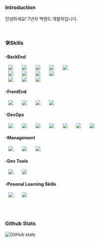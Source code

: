 
<h3>Introduction</h3>
안녕하세요! 7년차 백엔드 개발자입니다.</br></br></br>

<h3>🛠Skills</h3>
<div>
  <h4>-BackEnd</h4>
  <img src="https://img.shields.io/badge/-Spring%20Boot-%236DB33F?style=flat-square&logo=Spring Boot&logoColor=white" style="height : auto; margin-left : 10px; margin-right : 10px;"/>&nbsp;
  <img src="https://img.shields.io/badge/-Spring%20Cloud-%236DB33F?style=flat-square&logo=Spring&logoColor=white" style="height : auto; margin-left : 10px; margin-right : 10px;"/>&nbsp;
  <img src="https://img.shields.io/badge/-Spring%20Batch-%236DB33F?style=flat-square&logo=Spring&logoColor=white" style="height : auto; margin-left : 10px; margin-right : 10px;"/>&nbsp;  
  <img src="https://img.shields.io/badge/-Apache%20Maven-%23C71A36?style=flat-square&logo=Apache Maven&logoColor=white" style="height : auto; margin-left : 10px; margin-right : 10px;"/>&nbsp;
  <img src="https://img.shields.io/badge/-Gradle-%2302303A?style=flat-square&logo=Gradle&logoColor=white" style="height : auto; margin-left : 10px; margin-right : 10px;"/>&nbsp;</br>  
  <img src="https://img.shields.io/badge/-Java-%23007396?style=flat-square&logo=Java&logoColor=white" style="height : auto; margin-left : 10px; margin-right : 10px;"/>&nbsp;
  <img src="https://img.shields.io/badge/-PHP-%23777BB4?style=flat-square&logo=PHP&logoColor=white" style="height : auto; margin-left : 10px; margin-right : 10px;"/>&nbsp;
  <img src="https://img.shields.io/badge/-Jsp-orange" style="height : auto; margin-left : 10px; margin-right : 10px;"/>&nbsp;
  <img src="https://img.shields.io/badge/-Jpa-red" style="height : auto; margin-left : 10px; margin-right : 10px;"/>&nbsp;</br>
  <img src="https://img.shields.io/badge/-Apache%20Kafka-%23231F20?style=flat-square&logo=Apache Kafka&logoColor=white" style="height : auto; margin-left : 10px; margin-right : 10px;"/>&nbsp;
  <img src="https://img.shields.io/badge/-JUnit5-%2325A162?style=flat-square&logo=JUnit5&logoColor=white" style="height : auto; margin-left : 10px; margin-right : 10px;"/>&nbsp; 
  <img src="https://img.shields.io/badge/-Couchbase-%23EA2328?style=flat-square&logo=Couchbase&logoColor=white" style="height : auto; margin-left : 10px; margin-right : 10px;"/>&nbsp;
  
  <h4>-FrontEnd</h4>
  <img src="https://img.shields.io/badge/-HTML5-%23E34F26?style=flat-square&logo=HTML5&logoColor=white" style="height : auto; margin-left : 10px; margin-right : 10px;"/>&nbsp;
  <img src="https://img.shields.io/badge/-JavaScript-%23F7DF1E?style=flat-square&logo=JavaScript&logoColor=white" style="height : auto; margin-left : 10px; margin-right : 10px;"/>&nbsp;
  <img src="https://img.shields.io/badge/-jQuery-%230769AD?style=flat-square&logo=jQuery&logoColor=white" style="height : auto; margin-left : 10px; margin-right : 10px;"/>&nbsp;
  <img src="https://img.shields.io/badge/-CSS3-%231572B6?style=flat-square&logo=CSS3&logoColor=white" style="height : auto; margin-left : 10px; margin-right : 10px;"/>&nbsp;
  
  <h4>-DevOps</h4>
  <img src="https://img.shields.io/badge/-MySQL-%234479A1?style=flat-square&logo=MySQL&logoColor=white" style="height : auto; margin-left : 10px; margin-right : 10px;"/>&nbsp;
  <img src="https://img.shields.io/badge/-Oracle-%23F80000?style=flat-square&logo=Oracle&logoColor=white" style="height : auto; margin-left : 10px; margin-right : 10px;"/>&nbsp;
  <img src="https://img.shields.io/badge/-Jenkins-%23D24939?style=flat-square&logo=Jenkins&logoColor=white" style="height : auto; margin-left : 10px; margin-right : 10px;"/>&nbsp;
  <img src="https://img.shields.io/badge/-Apache%20Tomcat-%23F8DC75?style=flat-square&logo=Apache Tomcat&logoColor=white" style="height : auto; margin-left : 10px; margin-right : 10px;"/>&nbsp;
  <img src="https://img.shields.io/badge/-Linux-%23FCC624?style=flat-square&logo=Linux&logoColor=white" style="height : auto; margin-left : 10px; margin-right : 10px;"/>&nbsp;
  <img src="https://img.shields.io/badge/-Elasticsearch-%23005571?style=flat-square&logo=Elasticsearch&logoColor=white" style="height : auto; margin-left : 10px; margin-right : 10px;"/>&nbsp;
  <img src="https://img.shields.io/badge/-Kibana-%23005571?style=flat-square&logo=Kibana&logoColor=white" style="height : auto; margin-left : 10px; margin-right : 10px;"/>&nbsp;
  
  <h4>-Management</h4>
  <img src="https://img.shields.io/badge/-Git-%23F05032?style=flat-square&logo=Git&logoColor=white" style="height : auto; margin-left : 10px; margin-right : 10px;"/>&nbsp;
  <img src="https://img.shields.io/badge/-Jira-%230052CC?style=flat-square&logo=Jira&logoColor=white" style="height : auto; margin-left : 10px; margin-right : 10px;"/>&nbsp;
  <img src="https://img.shields.io/badge/-Confluence-%23172B4D?style=flat-square&logo=Confluence&logoColor=white" style="height : auto; margin-left : 10px; margin-right : 10px;"/>&nbsp;
  
  <h4>-Dev Tools</h4>
  <img src="https://img.shields.io/badge/-IntelliJ%20IDEA-%23000000?style=flat-square&logo=IntelliJ IDEA&logoColor=white" style="height : auto; margin-left : 10px; margin-right : 10px;"/>&nbsp;
  <img src="https://img.shields.io/badge/-Source%20Tree-%230078D4" style="height : auto; margin-left : 10px; margin-right : 10px;"/>&nbsp;
  
  <h4>-Posonal Learning Skills</h4>
  <img src="https://img.shields.io/badge/-Vue.js-%234FC08D?style=flat-square&logo=Vue.js&logoColor=white" style="height : auto; margin-left : 10px; margin-right : 10px;"/>&nbsp;
  <img src="https://img.shields.io/badge/-Docker-%232496ED?style=flat-square&logo=Docker&logoColor=white" style="height : auto; margin-left : 10px; margin-right : 10px;"/>&nbsp;
<div>

</br></br>
<h3>Github Stats</h3>

![GitHub stats](https://github-readme-stats.vercel.app/api?username=fanciz1227&bg_color=30,e96443,904e95&title_color=fff&text_color=fff)
